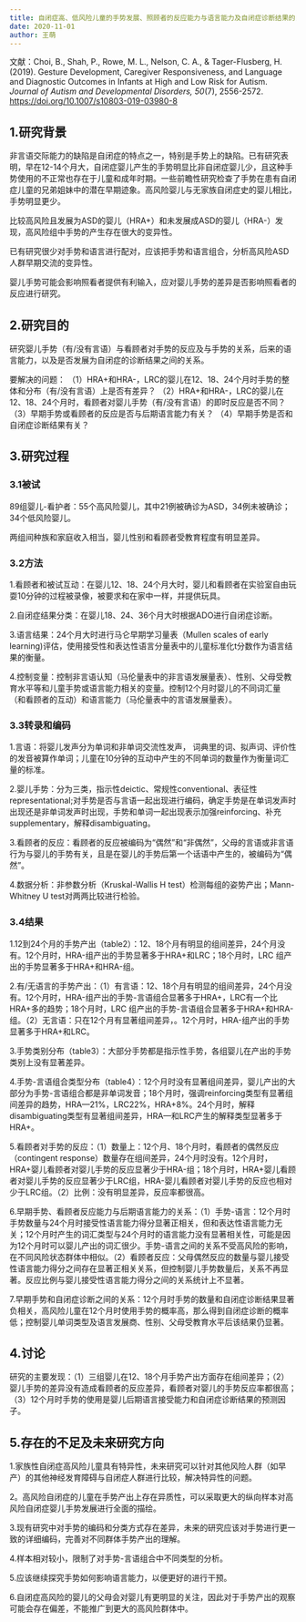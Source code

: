 ```yaml
---
title: 自闭症高、低风险儿童的手势发展、照顾者的反应能力与语言能力及自闭症诊断结果的关系
date: 2020-11-01
author: 王萌
---
```


文献：Choi, B., Shah, P., Rowe, M. L., Nelson, C. A., & Tager-Flusberg, H. (2019). Gesture Development, Caregiver Responsiveness, and Language and Diagnostic Outcomes in Infants at High and Low Risk for Autism. *Journal of Autism and Developmental Disorders, 50*(7), 2556-2572. https://doi.org/10.1007/s10803-019-03980-8 

## 1.研究背景

非言语交际能力的缺陷是自闭症的特点之一，特别是手势上的缺陷。已有研究表明，早在12-14个月大，自闭症婴儿产生的手势明显比非自闭症婴儿少，且这种手势使用的不正常也存在于儿童和成年时期。一些前瞻性研究检查了手势在患有自闭症儿童的兄弟姐妹中的潜在早期迹象。高风险婴儿与无家族自闭症史的婴儿相比，手势明显更少。

比较高风险且发展为ASD的婴儿（HRA+）和未发展成ASD的婴儿（HRA-）发现，高风险组中手势的产生存在很大的变异性。

已有研究很少对手势和语言进行配对，应该把手势和语言组合，分析高风险ASD人群早期交流的变异性。

婴儿手势可能会影响照看者提供有利输入，应对婴儿手势的差异是否影响照看者的反应进行研究。


## 2.研究目的

研究婴儿手势（有/没有言语）与看顾者对手势的反应及与手势的关系，后来的语言能力，以及是否发展为自闭症的诊断结果之间的关系。

要解决的问题：
（1）HRA+和HRA-，LRC的婴儿在12、18、24个月时手势的整体和分布（有/没有言语）上是否有差异？
（2）HRA+和HRA-，LRC的婴儿在12、18、24个月时，看顾者对婴儿手势（有/没有言语）的即时反应是否不同？
（3）早期手势或看顾者的反应是否与后期语言能力有关？
（4）早期手势是否和自闭症诊断结果有关？

## 3.研究过程

### 3.1被试

89组婴儿-看护者：55个高风险婴儿，其中21例被确诊为ASD，34例未被确诊；34个低风险婴儿。

两组间种族和家庭收入相当，婴儿性别和看顾者受教育程度有明显差异。

### 3.2方法

1.看顾者和被试互动：在婴儿12、18、24个月大时，婴儿和看顾者在实验室自由玩耍10分钟的过程被录像，被要求和在家中一样，并提供玩具。

2.自闭症结果分类：在婴儿18、24、36个月大时根据ADO进行自闭症诊断。

3.语言结果：24个月大时进行马仑早期学习量表（Mullen scales of early learning)评估，使用接受性和表达性语言分量表中的儿童标准化t分数作为语言结果的衡量。

4.控制变量：控制非言语认知（马伦量表中的非言语发展量表）、性别、父母受教育水平等和儿童手势或语言能力相关的变量。控制12个月时婴儿的不同词汇量（和看顾者的互动）和语言能力（马伦量表中的言语发展量表）。


### 3.3转录和编码

1.言语：将婴儿发声分为单词和非单词交流性发声，
词典里的词、拟声词、评价性的发音被算作单词；儿童在10分钟的互动中产生的不同单词的数量作为衡量词汇量的标准。

2.婴儿手势：分为三类，指示性deictic、常规性conventional、表征性representational;对手势是否与言语一起出现进行编码，确定手势是在单词发声时出现还是非单词发声时出现，手势和单词一起出现表示加强reinforcing、补充supplementary，解释disambiguating。

3.看顾者的反应：看顾者的反应被编码为“偶然”和“非偶然”，父母的言语或非言语行为与婴儿的手势有关，且是在婴儿的手势后第一个话语中产生的，被编码为“偶然”。

4.数据分析：非参数分析（Kruskal-Wallis H test）检测每组的姿势产出；Mann-Whitney U test对两两比较进行检验。

### 3.4结果

1.12到24个月的手势产出（table2）：12、18个月有明显的组间差异，24个月没有。12个月时，HRA-组产出的手势显著多于HRA+和LRC；18个月时，LRC 组产出的手势显著多于HRA+和HRA-组。

2.有/无语言的手势产出：（1）有言语：12、18个月有明显的组间差异，24个月没有。12个月时，HRA-组产出的手势-言语组合显著多于HRA+，LRC有一个比HRA+多的趋势；18个月时，LRC 组产出的手势-言语组合显著多于HRA+和HRA-组。（2）无言语：只在12个月有显著组间差异，。12个月时，HRA-组产出的手势显著多于HRA+和LRC。

3.手势类别分布（table3）：大部分手势都是指示性手势，各组婴儿在产出的手势类别上没有显著差异。

4.手势-言语组合类型分布（table4）：12个月时没有显著组间差异，婴儿产出的大部分为手势-言语组合都是非单词发音；18个月时，强调reinforcing类型有显著组间差异的趋势，HRA—21%，LRC22%，HRA+8%。24个月时，解释disambiguating类型有显著组间差异，HRA—和LRC产生的解释类型显著多于HRA+。

5.看顾者对手势的反应：（1）数量上：12个月、18个月时，看顾者的偶然反应（contingent response）数量存在组间差异，24个月时没有。12个月时，HRA+婴儿看顾者对婴儿手势的反应显著少于HRA-组；18个月时，HRA+婴儿看顾者对婴儿手势的反应显著少于LRC组，HRA-婴儿看顾者对婴儿手势的反应也相对少于LRC组。（2）比例：没有明显差异，反应率都很高。

6.早期手势、看顾者反应能力与后期语言能力的关系：（1）手势-语言：12个月时手势数量与24个月时接受性语言能力得分显著正相关，但和表达性语言能力无关；12个月时产生的词汇类型与24个月时的语言能力没有显著相关性，可能是因为12个月时可以婴儿产出的词汇很少。手势-语言之间的关系不受高风险的影响，在不同风险状态群体中相似。（2）看顾者反应：父母偶然反应的数量与婴儿接受性语言能力得分之间存在显著正相关关系，但控制婴儿手势数量后，关系不再显著。反应比例与婴儿接受性语言能力得分之间的关系统计上不显著。

7.早期手势和自闭症诊断之间的关系：12个月时手势的数量和自闭症诊断结果显著负相关，高风险儿童在12个月时使用手势的概率高，那么得到自闭症诊断的概率低；控制婴儿单词类型及语言发展商、性别、父母受教育水平后该结果仍显著。

## 4.讨论

研究的主要发现：（1）三组婴儿在12、18个月手势产出方面存在组间差异；（2）婴儿手势的差异没有造成看顾者的反应差异，看顾者对婴儿的手势反应率都很高；（3）12个月时手势的使用是婴儿后期语言接受能力和自闭症诊断结果的预测因子。


## 5.存在的不足及未来研究方向

1.家族性自闭症高风险儿童具有特异性，未来研究可以针对其他风险人群（如早产）的其他神经发育障碍与自闭症人群进行比较，解决特异性的问题。

2。高风险自闭症的儿童在手势产出上存在异质性，可以采取更大的纵向样本对高风险自闭症婴儿手势发展进行全面的描绘。

3.现有研究中对手势的编码和分类方式存在差异，未来的研究应该对手势进行更一致的详细编码，完善对不同群体手势产出的理解。

4.样本相对较小，限制了对手势-言语组合中不同类型的分析。

5.应该继续探究手势如何影响语言能力，以便更好的进行干预。

6.自闭症高风险的婴儿的父母会对婴儿有更明显的关注，因此对于手势产出的观察可能会存在偏差，不能推广到更大的高风险群体中。

